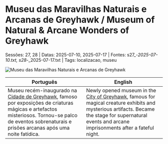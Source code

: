 
# Museu das Maravilhas Naturais e Arcanas de Greyhawk / Museum of Natural & Arcane Wonders of Greyhawk

Sessões: 27, 28 | Datas: 2025-07-10, 2025-07-17 | Fontes: s27_-_2025-07-10.txt, s28_-_2025-07-17.txt | Tags: localizacao, museu

![Museu das Maravilhas Naturais e Arcanas de Greyhawk](assets/location/location_blank.png)

| Português | English |
|-----------|---------|
| Museu recém-inaugurado na [Cidade de Greyhawk](free_city_of_greyhawk.md), famoso por exposições de criaturas mágicas e artefactos misteriosos. Tornou-se palco de eventos sobrenaturais e prisões arcanas após uma noite fatídica. | Newly opened museum in the [City of Greyhawk](free_city_of_greyhawk.md), famous for magical creature exhibits and mysterious artifacts. Became the stage for supernatural events and arcane imprisonments after a fateful night. |

